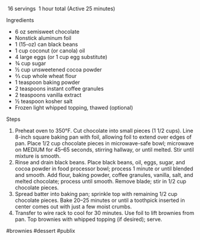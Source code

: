  16 servings
 1 hour total (Active 25 minutes)

Ingredients

-   6 oz semisweet chocolate
-   Nonstick aluminum foil
-   1 (15-oz) can black beans
-   1 cup coconut (or canola) oil
-   4 large eggs (or 1 cup egg substitute)
-   ¾ cup sugar
-   ½ cup unsweetened cocoa powder
-   ⅔ cup whole wheat flour
-   1 teaspoon baking powder
-   2 teaspoons instant coffee granules
-   2 teaspoons vanilla extract
-   ½ teaspoon kosher salt
-   Frozen light whipped topping, thawed (optional)

Steps

1.  Preheat oven to 350°F. Cut chocolate into small pieces (1 1/2 cups). Line 8-inch square baking pan with foil, allowing foil to extend over edges of pan. Place 1/2 cup chocolate pieces in microwave-safe bowl; microwave on MEDIUM for 45–65 seconds, stirring hallway, or until melted. Stir until mixture is smooth.
2.  Rinse and drain black beans. Place black beans, oil, eggs, sugar, and cocoa powder in food processor bowl; process 1 minute or until blended and smooth. Add flour, baking powder, coffee granules, vanilla, salt, and melted chocolate; process until smooth. Remove blade; stir in 1/2 cup chocolate pieces.
3.  Spread batter into baking pan; sprinkle top with remaining 1/2 cup chocolate pieces. Bake 20–25 minutes or until a toothpick inserted in center comes out with just a few moist crumbs.
4.  Transfer to wire rack to cool for 30 minutes. Use foil to lift brownies from pan. Top brownies with whipped topping (if desired); serve.

#brownies #dessert #publix 
